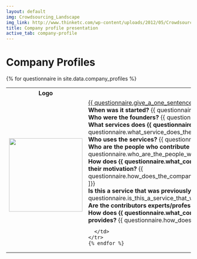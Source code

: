 ```yaml
---
layout: default
img: Crowdsourcing_Landscape
img_link: http://www.thinketc.com/wp-content/uploads/2012/05/Crowdsourcing_Landscape.jpg
title: Company profile presentation
active_tab: company-profile
---
```


Company Profiles
=============================================================



<table class="table table-striped"> 
  <tbody>
    <tr>
      <th>Logo</th>
      <th>Company</th>
    </tr>
    {% for questionnaire in site.data.company_profiles %}
   <tr>
      <td>
	<a href="{{ questionnaire.give_a_url_for_the_companys_website }}"><img src="{{ questionnaire.give_a_url_for_the_companys_logo }}" width="200" /></a>
      </td>
      <td>
<div class="panel-group" id="accordion{{ questionnaire.what_company_are_you_profiling }}">
  <div class="panel panel-default">
    <div class="panel-heading">
      <div class="panel-title">
        <a data-toggle="collapse" data-parent="#accordion{{ questionnaire.what_company_are_you_profiling }}" href="#{{ questionnaire.what_company_are_you_profiling }}">
	{{ questionnaire.give_a_one_sentence_description_of_the_company }} 
        </a>
      </div>
    </div>
    <div id="{{ questionnaire.what_company_are_you_profiling }}" class="panel-collapse collapse">
      <div class="panel-body">
<b>When was it started?</b> {{ questionnaire.when_was_the_company_started }} <br />
<b>Who were the founders?</b> {{ questionnaire.who_were_the_founders ]}} <br />
<b>What services does {{ questionnaire.what_company_are_you_profiling }} provide?</b> {{ questionnaire.what_service_does_the_company_provide ]}} <br />
<b>Who uses the services?</b> {{ questionnaire.what_is_an_example_of_how_someone_uses_this_service ]}} <br />
<b>Who are the people who contribute the services?</b> {{ questionnaire.who_are_the_people_who_contribute_services ]}} <br />
<b>How does {{ questionnaire.what_company_are_you_profiling }} incentivize them to contribute, or what is their motivation?</b> {{ questionnaire.how_does_the_company_incentivize_them_to_contribute_or_what_motivates_them_to_participate_: ]}} <br />
<b>Is this a service that was previously provided by experts?</b> {{ questionnaire.is_this_a_service_that_was_previously_provided_by_experts_: ]}} <br />
<b>Are the contributors experts/professionals?</b> {{ questionnaire.are_the_contributors_experts_/_professionals: ]}} <br />
<b>How does {{ questionnaire.what_company_are_you_profiling }} ensure the quality of the services it provides?</b> {{ questionnaire.how_does_the_company_ensure_the_quality_of_the_services_it_provides: ]}} <br />
      </div>
    </div>
  </div>
</div>

      </td>
    </tr>
    {% endfor %}
  </tbody>
</table>
 